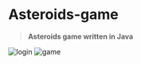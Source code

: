 # Asteroids-game
> **Asteroids game written in Java**

![login](https://user-images.githubusercontent.com/47633984/77120758-e112b080-6a39-11ea-8cb1-182e07d6b0f3.png)
![game](https://user-images.githubusercontent.com/47633984/77120785-ee2f9f80-6a39-11ea-9cfa-1ac70561c5a7.png)
